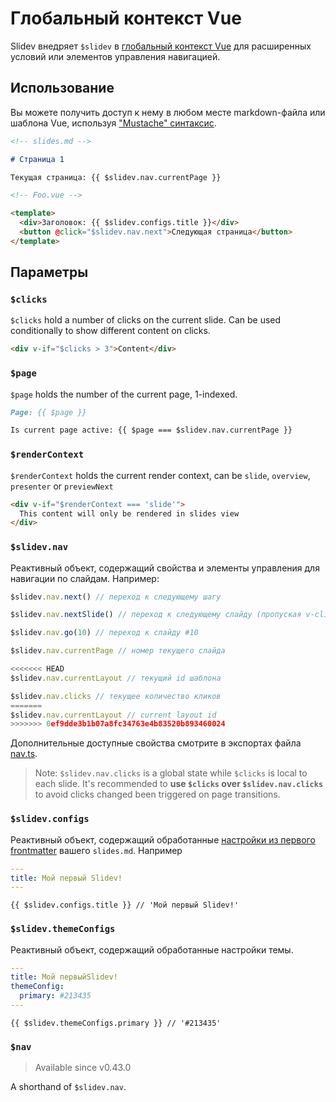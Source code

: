 # Глобальный контекст Vue

Slidev внедряет `$slidev` в [глобальный контекст Vue](https://v3.vuejs.org/api/application-config.html#globalproperties) для расширенных условий или элементов управления навигацией.

## Использование

Вы можете получить доступ к нему в любом месте markdown-файла или шаблона Vue, используя ["Mustache" синтаксис](https://v3.vuejs.org/guide/template-syntax.html#interpolations).

```md
<!-- slides.md -->

# Страница 1

Текущая страница: {{ $slidev.nav.currentPage }}
```

```html
<!-- Foo.vue -->

<template>
  <div>Заголовок: {{ $slidev.configs.title }}</div>
  <button @click="$slidev.nav.next">Следующая страница</button>
</template>
```

## Параметры

### `$clicks`

`$clicks` hold a number of clicks on the current slide. Can be used conditionally to show different content on clicks.

```html
<div v-if="$clicks > 3">Content</div>
```

### `$page`

`$page` holds the number of the current page, 1-indexed.

```md
Page: {{ $page }}

Is current page active: {{ $page === $slidev.nav.currentPage }}
```

### `$renderContext`

`$renderContext` holds the current render context, can be `slide`, `overview`, `presenter` or `previewNext`

```md
<div v-if="$renderContext === 'slide'">
  This content will only be rendered in slides view
</div>
```

### `$slidev.nav`

Реактивный объект, содержащий свойства и элементы управления для навигации по слайдам. Например:

```js
$slidev.nav.next() // переход к следующему шагу

$slidev.nav.nextSlide() // переход к следующему слайду (пропуская v-clicks)

$slidev.nav.go(10) // переход к слайду #10
```

```js
$slidev.nav.currentPage // номер текущего слайда

<<<<<<< HEAD
$slidev.nav.currentLayout // текущий id шаблона

$slidev.nav.clicks // текущее количество кликов
=======
$slidev.nav.currentLayout // current layout id
>>>>>>> 0ef9dde3b1b07a8fc34763e4b83520b893460024
```

Дополнительные доступные свойства смотрите в экспортах файла [nav.ts](https://github.com/slidevjs/slidev/blob/main/packages/client/logic/nav.ts).

> Note: `$slidev.nav.clicks` is a global state while `$clicks` is local to each slide. It's recommended to **use `$clicks` over `$slidev.nav.clicks`** to avoid clicks changed been triggered on page transitions.

### `$slidev.configs`

Реактивный объект, содержащий обработанные [настройки из первого frontmatter](/custom/#frontmatter-configures) вашего `slides.md`. Например

```yaml
---
title: Мой первый Slidev!
---
```

```
{{ $slidev.configs.title }} // 'Мой первый Slidev!'
```

### `$slidev.themeConfigs`

Реактивный объект, содержащий обработанные настройки темы.

```yaml
---
title: Мой первыйSlidev!
themeConfig:
  primary: #213435
---
```

```
{{ $slidev.themeConfigs.primary }} // '#213435'
```

### `$nav`

> Available since v0.43.0

A shorthand of `$slidev.nav`.
